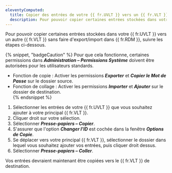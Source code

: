 ```yaml
---
eleventyComputed:
  title: Copier des entrées de votre {{ fr.UVLT }} vers un {{ fr.VLT }}
  description: Pour pouvoir copier certaines entrées stockées dans votre {{ fr.UVLT }} vers un autre {{ fr.VLT }} sans faire d'export/import dans {{ fr.RDM }}, certaines étapes sont nécessaires.
---
```

Pour pouvoir copier certaines entrées stockées dans votre {{ fr.UVLT }} vers un autre {{ fr.VLT }} sans faire d'export/import dans {{ fr.RDM }}, suivre les étapes ci-dessous.

{% snippet, "badgeCaution" %}
Pour que cela fonctionne, certaines permissions dans ***Administration – Permissions Système*** doivent être autorisées pour les utilisateurs standards.  
* Fonction de copie : Activer les permissions ***Exporter*** et ***Copier le Mot de Passe*** sur le dossier source.  
* Fonction de collage : Activer les permissions ***Importer*** et ***Ajouter*** sur le dossier de destination.  
{% endsnippet %}  

1. Sélectionner les entrées de votre {{ fr.UVLT }} que vous souhaitez ajouter à votre principal {{ fr.VLT }}.
1. Cliquer droit sur votre sélection.
1. Sélectionner ***Presse-papiers – Copier***.
1. S'assurer que l'option ***Changer l'ID*** est cochée dans la fenêtre ***Options de Copie***.
1. Se déplacer vers votre principal {{ fr.VLT }}, sélectionner le dossier dans lequel vous souhaitez ajouter vos entrées, puis cliquer droit dessus.
1. Sélectionner ***Presse-papiers – Coller***.

Vos entrées devraient maintenant être copiées vers le {{ fr.VLT }} de destination.
